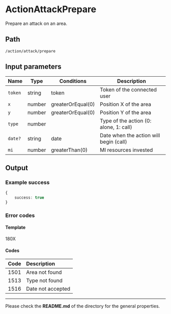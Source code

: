 # ActionAttackPrepare
Prepare an attack on an area.

## Path
`/action/attack/prepare`

## Input parameters
| Name | Type | Conditions | Description |
| --- | --- | --- | --- |
| `token` | string | token | Token of the connected user |
| `x` | number | greaterOrEqual(0) | Position X of the area |
| `y` | number | greaterOrEqual(0) | Position Y of the area |
| `type` | number |  | Type of the action (0: alone, 1: call) |
| `date?` | string |  date | Date when the action will begin (call) |
| `mi` | number | greaterThan(0) | MI resources invested |

## Output

### Example success
```TypeScript
{
    success: true
}
```

### Error codes
#### Template
180X

#### Codes
| Code | Description |
| ---: | :--- |
| 1501 | Area not found |
| 1513 | Type not found |
| 1516 | Date not accepted |

---
Please check the **README.md** of the directory for the general properties.